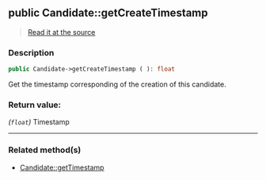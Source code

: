 ## public Candidate::getCreateTimestamp

> [Read it at the source](https://github.com/julien-boudry/Condorcet/blob/master/src/Candidate.php#L115)

### Description    

```php
public Candidate->getCreateTimestamp ( ): float
```

Get the timestamp corresponding of the creation of this candidate.
    

### Return value:   

*(`float`)* Timestamp


---------------------------------------

### Related method(s)      

* [Candidate::getTimestamp](/Docs/ApiReferences/Candidate%20Class/public%20Candidate--getTimestamp.md)    
